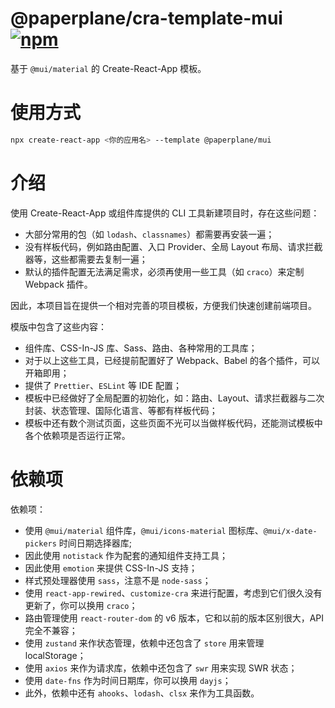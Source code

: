 # @paperplane/cra-template-mui [![npm](https://img.shields.io/npm/v/@paperplane/cra-template-mui)](https://www.npmjs.com/package/@paperplane/cra-template-mui)

基于 `@mui/material` 的 Create-React-App 模板。 

# 使用方式

```bash
npx create-react-app <你的应用名> --template @paperplane/mui
```

# 介绍

使用 Create-React-App 或组件库提供的 CLI 工具新建项目时，存在这些问题：

- 大部分常用的包（如 `lodash`、`classnames`）都需要再安装一遍；
- 没有样板代码，例如路由配置、入口 Provider、全局 Layout 布局、请求拦截器等，这些都需要去复制一遍；
- 默认的插件配置无法满足需求，必须再使用一些工具（如 `craco`）来定制 Webpack 插件。

因此，本项目旨在提供一个相对完善的项目模板，方便我们快速创建前端项目。

模版中包含了这些内容：

- 组件库、CSS-In-JS 库、Sass、路由、各种常用的工具库；
- 对于以上这些工具，已经提前配置好了 Webpack、Babel 的各个插件，可以开箱即用；
- 提供了 `Prettier`、`ESLint` 等 IDE 配置；
- 模板中已经做好了全局配置的初始化，如：路由、Layout、请求拦截器与二次封装、状态管理、国际化语言、等都有样板代码；
- 模板中还有数个测试页面，这些页面不光可以当做样板代码，还能测试模板中各个依赖项是否运行正常。

# 依赖项

依赖项：

- 使用 `@mui/material` 组件库，`@mui/icons-material` 图标库、`@mui/x-date-pickers` 时间日期选择器库;
- 因此使用 `notistack` 作为配套的通知组件支持工具；
- 因此使用 `emotion` 来提供 CSS-In-JS 支持；
- 样式预处理器使用 `sass`，注意不是 `node-sass`；
- 使用 `react-app-rewired`、`customize-cra` 来进行配置，考虑到它们很久没有更新了，你可以换用 `craco`；
- 路由管理使用 `react-router-dom` 的 v6 版本，它和以前的版本区别很大，API 完全不兼容；
- 使用 `zustand` 来作状态管理，依赖中还包含了 `store` 用来管理 localStorage；
- 使用 `axios` 来作为请求库，依赖中还包含了 `swr` 用来实现 SWR 状态；
- 使用 `date-fns` 作为时间日期库，你可以换用 `dayjs`；
- 此外，依赖中还有 `ahooks`、`lodash`、`clsx` 来作为工具函数。
